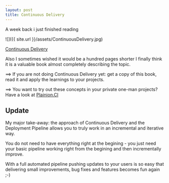 ```yaml
---
layout: post
title: Continuous Delivery
---
```


A week back i just finished reading

![]({{ site.url }}/assets/ContinuousDelivery.jpg)

[Continuous Delivery](https://www.amazon.com/Continuous-Delivery-Deployment-Automation-Addison-Wesley/dp/0321601912/ref=sr_1_1?ie=UTF8&qid=1483707145&sr=8-1&keywords=continuous+delivery)

Also I sometimes wished it would be a hundred pages shorter I finally think it is a 
valuable book almost completely describing the topic.

==> If you are not doing Continuous Delivery yet: get a copy of this book, read it and apply the learnings 
    to your projects.

==> You want to try out these concepts in your private one-man projects? 
Have a look at [Plainion.CI](https://github.com/ronin4net/Plainion.CI/blob/master/README.md)


## Update

My major take-away: the approach of Continuous Delivery and the Deployment Pipeline allows you to truly work in an incremental and iterative way.

You do not need to have everything right at the begining - you just need your basic pipeline working right from the begining and then incrementally improve.

With a full automated pipeline pushing updates to your users is so easy that delivering small improvements, bug fixes and features becomes fun again ;-)

